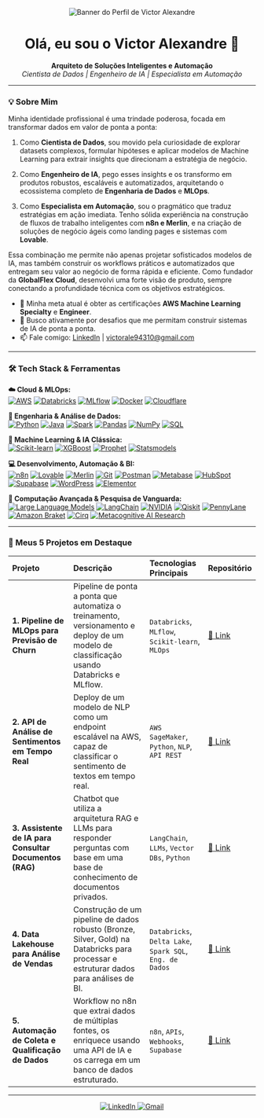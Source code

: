<!-- Banner -->
<p align="center">
  <!-- Substitua pelo caminho da imagem que você subiu -->
  <img src="https://github.com/user-attachments/assets/6982c612-f7c3-4ca5-88f9-df30eadb30a0" alt="Banner do Perfil de Victor Alexandre">
</p>

<h1 align="center">Olá, eu sou o Victor Alexandre 👋</h1>

<p align="center">
  <strong>Arquiteto de Soluções Inteligentes e Automação</strong><br>
  <em>Cientista de Dados | Engenheiro de IA | Especialista em Automação</em>
</p>

---

### 💡 Sobre Mim

Minha identidade profissional é uma trindade poderosa, focada em transformar dados em valor de ponta a ponta:

1.  Como **Cientista de Dados**, sou movido pela curiosidade de explorar datasets complexos, formular hipóteses e aplicar modelos de Machine Learning para extrair insights que direcionam a estratégia de negócio.

2.  Como **Engenheiro de IA**, pego esses insights e os transformo em produtos robustos, escaláveis e automatizados, arquitetando o ecossistema completo de **Engenharia de Dados** e **MLOps**.

3.  Como **Especialista em Automação**, sou o pragmático que traduz estratégias em ação imediata. Tenho sólida experiência na construção de fluxos de trabalho inteligentes com **n8n e Merlin**, e na criação de soluções de negócio ágeis como landing pages e sistemas com **Lovable**.

Essa combinação me permite não apenas projetar sofisticados modelos de IA, mas também construir os workflows práticos e automatizados que entregam seu valor ao negócio de forma rápida e eficiente. Como fundador da **GlobalFlex Cloud**, desenvolvi uma forte visão de produto, sempre conectando a profundidade técnica com os objetivos estratégicos.

- 🌱 Minha meta atual é obter as certificações **AWS Machine Learning Specialty** e **Engineer**.
- 🚀 Busco ativamente por desafios que me permitam construir sistemas de IA de ponta a ponta.
- 📫 Fale comigo: [LinkedIn](https://www.linkedin.com/in/victor-alexandre-azevedo-fernandes-367120206) | [victorale94310@gmail.com](mailto:victorale94310@gmail.com)

---

### 🛠️ Tech Stack & Ferramentas

<p align="left">
  <strong>☁️ Cloud & MLOps:</strong><br>
  <a href="#"><img src="https://img.shields.io/badge/Amazon_AWS-232F3E?style=for-the-badge&logo=amazon-aws&logoColor=white" alt="AWS"/></a>
  <a href="#"><img src="https://img.shields.io/badge/Databricks-FF3621?style=for-the-badge&logo=databricks&logoColor=white" alt="Databricks"/></a>
  <a href="#"><img src="https://img.shields.io/badge/MLflow-0194E2?style=for-the-badge&logo=mlflow&logoColor=white" alt="MLflow"/></a>
  <a href="#"><img src="https://img.shields.io/badge/Docker-2496ED?style=for-the-badge&logo=docker&logoColor=white" alt="Docker"/></a>
  <a href="#"><img src="https://img.shields.io/badge/Cloudflare-F38020?style=for-the-badge&logo=Cloudflare&logoColor=white" alt="Cloudflare"/></a>
</p>

<p align="left">
  <strong>🔧 Engenharia & Análise de Dados:</strong><br>
  <a href="#"><img src="https://img.shields.io/badge/Python-3776AB?style=for-the-badge&logo=python&logoColor=white" alt="Python"/></a>
  <a href="#"><img src="https://img.shields.io/badge/Java-ED8B00?style=for-the-badge&logo=java&logoColor=white" alt="Java"/></a>
  <a href="#"><img src="https://img.shields.io/badge/Apache_Spark-E25A1C?style=for-the-badge&logo=apache-spark&logoColor=white" alt="Spark"/></a>
  <a href="#"><img src="https://img.shields.io/badge/Pandas-150458?style=for-the-badge&logo=pandas&logoColor=white" alt="Pandas"/></a>
  <a href="#"><img src="https://img.shields.io/badge/NumPy-013243?style=for-the-badge&logo=numpy&logoColor=white" alt="NumPy"/></a>
  <a href="#"><img src="https://img.shields.io/badge/SQL-4479A1?style=for-the-badge&logo=postgresql&logoColor=white" alt="SQL"/></a>
</p>

<p align="left">
  <strong>🤖 Machine Learning & IA Clássica:</strong><br>
  <a href="#"><img src="https://img.shields.io/badge/scikit_learn-F7931E?style=for-the-badge&logo=scikit-learn&logoColor=white" alt="Scikit-learn"/></a>
  <a href="#"><img src="https://img.shields.io/badge/XGBoost-0060A0?style=for-the-badge&logo=xgboost&logoColor=white" alt="XGBoost"/></a>
  <a href="#"><img src="https://img.shields.io/badge/Prophet-0078D4?style=for-the-badge&logo=facebook&logoColor=white" alt="Prophet"/></a>
  <a href="#"><img src="https://img.shields.io/badge/Statsmodels-1A568C?style=for-the-badge&logo=python&logoColor=white" alt="Statsmodels"/></a>
</p>

<p align="left">
  <strong>💻 Desenvolvimento, Automação & BI:</strong><br>
  <a href="#"><img src="https://img.shields.io/badge/n8n-1A8272?style=for-the-badge&logo=n8n&logoColor=white" alt="n8n"/></a>
  <a href="#"><img src="https://img.shields.io/badge/Lovable-FF497A?style=for-the-badge&logo=love&logoColor=white" alt="Lovable"/></a>
  <a href="#"><img src="https://img.shields.io/badge/Merlin-9B59B6?style=for-the-badge" alt="Merlin"/></a>
  <a href="#"><img src="https://img.shields.io/badge/Git-F05032?style=for-the-badge&logo=git&logoColor=white" alt="Git"/></a>
  <a href="#"><img src="https://img.shields.io/badge/Postman-FF6C37?style=for-the-badge&logo=postman&logoColor=white" alt="Postman"/></a>
  <a href="#"><img src="https://img.shields.io/badge/Metabase-509488?style=for-the-badge&logo=metabase&logoColor=white" alt="Metabase"/></a>
  <a href="#"><img src="https://img.shields.io/badge/HubSpot-FF7A59?style=for-the-badge&logo=HubSpot&logoColor=white" alt="HubSpot"/></a>
  <a href="#"><img src="https://img.shields.io/badge/Supabase-3FCF8E?style=for-the-badge&logo=supabase&logoColor=white" alt="Supabase"/></a>
  <a href="#"><img src="https://img.shields.io/badge/WordPress-21759B?style=for-the-badge&logo=WordPress&logoColor=white" alt="WordPress"/></a>
  <a href="#"><img src="https://img.shields.io/badge/Elementor-92003B?style=for-the-badge&logo=Elementor&logoColor=white" alt="Elementor"/></a>
</p>

<p align="left">
  <strong>🌌 Computação Avançada & Pesquisa de Vanguarda:</strong><br>
  <a href="#"><img src="https://img.shields.io/badge/LLMs-007ACC?style=for-the-badge" alt="Large Language Models"/></a>
  <a href="#"><img src="https://img.shields.io/badge/LangChain-FFFFFF?style=for-the-badge&logo=langchain&logoColor=black" alt="LangChain"/></a>
  <a href="#"><img src="https://img.shields.io/badge/NVIDIA-76B900?style=for-the-badge&logo=nvidia&logoColor=white" alt="NVIDIA"/></a>
  <a href="#"><img src="https://img.shields.io/badge/Qiskit-6929C4?style=for-the-badge&logo=qiskit&logoColor=white" alt="Qiskit"/></a>
  <a href="#"><img src="https://img.shields.io/badge/PennyLane-2A334D?style=for-the-badge&logo=pennylane&logoColor=white" alt="PennyLane"/></a>
  <a href="#"><img src="https://img.shields.io/badge/Amazon_Braket-59238E?style=for-the-badge&logo=amazon-aws&logoColor=white" alt="Amazon Braket"/></a>
  <a href="#"><img src="https://img.shields.io/badge/Cirq-3d5a7d?style=for-the-badge&logo=google&logoColor=white" alt="Cirq"/></a>
  <a href="#"><img src="https://img.shields.io/badge/Metacognitive_AI-Research-4A00E0?style=for-the-badge" alt="Metacognitive AI Research"/></a>
</p>

---

### 🚀 Meus 5 Projetos em Destaque

| Projeto | Descrição | Tecnologias Principais | Repositório |
| :--- | :--- | :--- | :--- |
| **1. Pipeline de MLOps para Previsão de Churn** | Pipeline de ponta a ponta que automatiza o treinamento, versionamento e deploy de um modelo de classificação usando Databricks e MLflow. | `Databricks`, `MLflow`, `Scikit-learn`, `MLOps` | [🔗 Link](LINK-PARA-O-REPO-AQUI) |
| **2. API de Análise de Sentimentos em Tempo Real** | Deploy de um modelo de NLP como um endpoint escalável na AWS, capaz de classificar o sentimento de textos em tempo real. | `AWS SageMaker`, `Python`, `NLP`, `API REST` | [🔗 Link](LINK-PARA-O-REPO-AQUI) |
| **3. Assistente de IA para Consultar Documentos (RAG)**| Chatbot que utiliza a arquitetura RAG e LLMs para responder perguntas com base em uma base de conhecimento de documentos privados. | `LangChain`, `LLMs`, `Vector DBs`, `Python` | [🔗 Link](LINK-PARA-O-REPO-AQUI) |
| **4. Data Lakehouse para Análise de Vendas** | Construção de um pipeline de dados robusto (Bronze, Silver, Gold) na Databricks para processar e estruturar dados para análises de BI. | `Databricks`, `Delta Lake`, `Spark SQL`, `Eng. de Dados` | [🔗 Link](LINK-PARA-O-REPO-AQUI) |
| **5. Automação de Coleta e Qualificação de Dados** | Workflow no n8n que extrai dados de múltiplas fontes, os enriquece usando uma API de IA e os carrega em um banco de dados estruturado. | `n8n`, `APIs`, `Webhooks`, `Supabase` | [🔗 Link](LINK-PARA-O-REPO-AQUI) |

---

<p align="center">
  <a href="(https://www.linkedin.com/in/victor-alexandre-azevedo-fernandes-367120206)">
    <img src="https://img.shields.io/badge/LinkedIn-0077B5?style=for-the-badge&logo=linkedin&logoColor=white" alt="LinkedIn"/>
  </a>
  <a href="mailto:victorale94310@gmail.com">
    <img src="https://img.shields.io/badge/Gmail-D14836?style=for-the-badge&logo=gmail&logoColor=white" alt="Gmail"/>
  </a>
</p>




